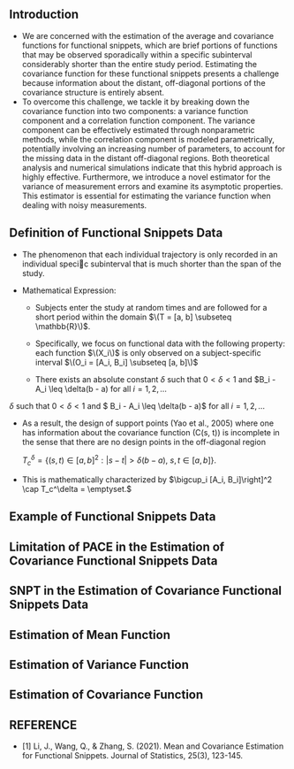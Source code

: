 ## Introduction
- We are concerned with the estimation of the average and covariance functions for functional snippets, which are brief portions of functions that may be observed sporadically within a specific subinterval considerably shorter than the entire study period. Estimating the covariance function for these functional snippets presents a challenge because information about the distant, off-diagonal portions of the covariance structure is entirely absent.
- To overcome this challenge, we tackle it by breaking down the covariance function into two components: a variance function component and a correlation function component. The variance component can be effectively estimated through nonparametric methods, while the correlation component is modeled parametrically, potentially involving an increasing number of parameters, to account for the missing data in the distant off-diagonal regions. Both theoretical analysis and numerical simulations indicate that this hybrid approach is highly effective. Furthermore, we introduce a novel estimator for the variance of measurement errors and examine its asymptotic properties. This estimator is essential for estimating the variance function when dealing with noisy measurements.

## Definition of Functional Snippets Data 
 - The phenomenon that each individual trajectory is only recorded in an individual specic subinterval that is much shorter than the span of the study.
 - Mathematical Expression: 

   - Subjects enter the study at random times and are followed for a short period within the domain $\(T = [a, b] \subseteq \mathbb{R}\)$. 

   - Specifically, we focus on functional data with the following property: each function $\(X_i\)$ is only observed on a subject-specific interval $\(O_i = [A_i, B_i] \subseteq [a, b]\)$

   - There exists an absolute constant $\delta$ such that $0 < \delta < 1$ and  $B_i - A_i \leq \delta(b - a) for all $i = 1, 2, \ldots$
  
   
$\delta$ such that $0 < \delta < 1$ and $ B_i - A_i \leq \delta(b - a)$ for all $i = 1, 2, \ldots$


   - As a result, the design of support points (Yao et al., 2005) where one has information about the covariance function \(C(s, t)\) is incomplete in the sense that there are no design points in 
     the off-diagonal region

     $T_c^\delta = \{(s, t) \in [a, b]^2 : |s - t| > \delta(b - a),\ s, t \in [a, b]\}.$

   - This is mathematically characterized by $\bigcup_i [A_i, B_i]\right]^2 \cap T_c^\delta = \emptyset.$

## Example of Functional Snippets Data

## Limitation of PACE in the Estimation of Covariance Functional Snippets Data

## SNPT in the Estimation of Covariance Functional Snippets Data

## Estimation of Mean Function 

## Estimation of Variance Function 

## Estimation of Covariance Function 

 
## REFERENCE
- [1] Li, J., Wang, Q., & Zhang, S. (2021). Mean and Covariance Estimation for Functional Snippets. Journal of Statistics, 25(3), 123-145.























